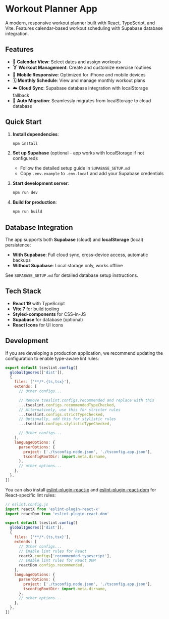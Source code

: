 # Workout Planner App

A modern, responsive workout planner built with React, TypeScript, and Vite. Features calendar-based workout scheduling with Supabase database integration.

## Features

- 📅 **Calendar View**: Select dates and assign workouts
- 🏋️ **Workout Management**: Create and customize exercise routines
- 📱 **Mobile Responsive**: Optimized for iPhone and mobile devices
- 🗓️ **Monthly Schedule**: View and manage monthly workout plans
- ☁️ **Cloud Sync**: Supabase database integration with localStorage fallback
- 🔄 **Auto Migration**: Seamlessly migrates from localStorage to cloud database

## Quick Start

1. **Install dependencies**:
   ```bash
   npm install
   ```

2. **Set up Supabase** (optional - app works with localStorage if not configured):
   - Follow the detailed setup guide in `SUPABASE_SETUP.md`
   - Copy `.env.example` to `.env.local` and add your Supabase credentials

3. **Start development server**:
   ```bash
   npm run dev
   ```

4. **Build for production**:
   ```bash
   npm run build
   ```

## Database Integration

The app supports both **Supabase** (cloud) and **localStorage** (local) persistence:

- **With Supabase**: Full cloud sync, cross-device access, automatic backups
- **Without Supabase**: Local storage only, works offline

See `SUPABASE_SETUP.md` for detailed database setup instructions.

## Tech Stack

- **React 19** with TypeScript
- **Vite 7** for build tooling
- **Styled-components** for CSS-in-JS
- **Supabase** for database (optional)
- **React Icons** for UI icons

## Development

If you are developing a production application, we recommend updating the configuration to enable type-aware lint rules:

```js
export default tseslint.config([
  globalIgnores(['dist']),
  {
    files: ['**/*.{ts,tsx}'],
    extends: [
      // Other configs...

      // Remove tseslint.configs.recommended and replace with this
      ...tseslint.configs.recommendedTypeChecked,
      // Alternatively, use this for stricter rules
      ...tseslint.configs.strictTypeChecked,
      // Optionally, add this for stylistic rules
      ...tseslint.configs.stylisticTypeChecked,

      // Other configs...
    ],
    languageOptions: {
      parserOptions: {
        project: ['./tsconfig.node.json', './tsconfig.app.json'],
        tsconfigRootDir: import.meta.dirname,
      },
      // other options...
    },
  },
])
```

You can also install [eslint-plugin-react-x](https://github.com/Rel1cx/eslint-react/tree/main/packages/plugins/eslint-plugin-react-x) and [eslint-plugin-react-dom](https://github.com/Rel1cx/eslint-react/tree/main/packages/plugins/eslint-plugin-react-dom) for React-specific lint rules:

```js
// eslint.config.js
import reactX from 'eslint-plugin-react-x'
import reactDom from 'eslint-plugin-react-dom'

export default tseslint.config([
  globalIgnores(['dist']),
  {
    files: ['**/*.{ts,tsx}'],
    extends: [
      // Other configs...
      // Enable lint rules for React
      reactX.configs['recommended-typescript'],
      // Enable lint rules for React DOM
      reactDom.configs.recommended,
    ],
    languageOptions: {
      parserOptions: {
        project: ['./tsconfig.node.json', './tsconfig.app.json'],
        tsconfigRootDir: import.meta.dirname,
      },
      // other options...
    },
  },
])
```
